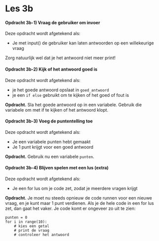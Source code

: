 # Les 3b

#### Opdracht 3b-1\) Vraag de gebruiker om invoer

Deze opdracht wordt afgetekend als:

*  Je met input\(\) de gebruiker kan laten antwoorden op een willekeurige vraag

Zorg natuurlijk wel dat je het antwoord niet meer print!

#### Opdracht 3b-2\) Kijk of het antwoord goed is

Deze opdracht wordt afgetekend als:

* je het goede antwoord opslaat in `goed_antwoord` 
* je een `if else` gebruikt om te kijken of het goed of fout is

**Opdracht.** Sla het goede antwoord op in een variabele. Gebruik die variabele om met if te kijken of het antwoord klopt. 

#### Opdracht 3b-3\) Voeg de puntentelling toe

Deze opdracht wordt afgetekend als:

* Je een variabele punten hebt gemaakt
* Je 1 punt krijgt voor een goed antwoord

**Opdracht.** Gebruik nu een variabele `punten`. 

#### Opdracht 3b-4\) Blijven spelen met een lus \(extra\)

Deze opdracht wordt afgetekend als:

* Je een for lus om je code zet, zodat je meerdere vragen krijgt

**Opdracht.** Je moet nu steeds opnieuw de code runnen voor een nieuwe vraag, en je kunt maar 1 punt verdienen. Als je de hele code in een for lus zet, dan gaat het vaker. Je code komt er ongeveer zo uit te zien:

```text
punten = 0
for i in range(10):
    # kies een getal
    # print de vraag
    # controleer het antwoord   
```

